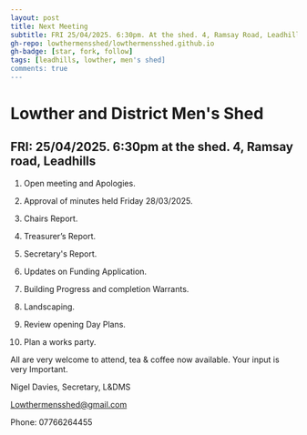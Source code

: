 ```yaml
---
layout: post
title: Next Meeting
subtitle: FRI 25/04/2025. 6:30pm. At the shed. 4, Ramsay Road, Leadhills.
gh-repo: lowthermensshed/lowthermensshed.github.io
gh-badge: [star, fork, follow]
tags: [leadhills, lowther, men's shed]
comments: true
---
```

# Lowther and District Men's Shed
## FRI: 25/04/2025. 6:30pm at the shed. 4, Ramsay road, Leadhills 


1. Open meeting and Apologies. 

2. Approval of minutes held Friday 28/03/2025. 

3. Chairs Report. 

4. Treasurer’s Report. 

5. Secretary's Report. 

6. Updates on Funding Application. 

7. Building Progress and completion Warrants. 

8. Landscaping.  

9. Review opening Day Plans. 

10. Plan a works party. 

All are very welcome to attend, tea & coffee now available. Your input is very Important. 

Nigel Davies, Secretary, L&DMS 

Lowthermensshed@gmail.com 

Phone: 07766264455